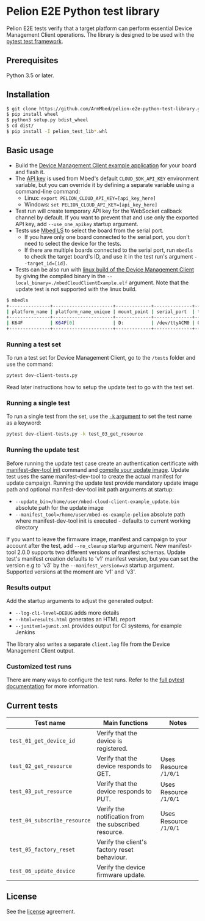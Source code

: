 # Pelion E2E Python test library

Pelion E2E tests verify that a target platform can perform essential Device Management Client operations.
The library is designed to be used with the [pytest test framework](https://docs.pytest.org/en/latest/).

## Prerequisites

Python 3.5 or later.

## Installation

```bash
$ git clone https://github.com/ArmMbed/pelion-e2e-python-test-library.git
$ pip install wheel
$ python3 setup.py bdist_wheel
$ cd dist/
$ pip install -I pelion_test_lib*.whl
```

## Basic usage

- Build the [Device Management Client example application](https://www.pelion.com/docs/device-management/current/connecting/device-management-client-tutorials.html) for your board and flash it.
- The [API key](https://www.pelion.com/docs/device-management/current/integrate-web-app/api-keys.html) is used from Mbed's default `CLOUD_SDK_API_KEY` environment variable, but you can override it by defining a separate variable using a command-line command:
    - Linux: `export PELION_CLOUD_API_KEY=[api_key_here]`
    - Windows: `set PELION_CLOUD_API_KEY=[api_key_here]`
- Test run will create temporary API key for the WebSocket callback channel by default. If you want to prevent that and use only the exported API key, add `--use_one_apikey` startup argument.
- Tests use [Mbed LS](https://github.com/ARMmbed/mbed-os-tools/tree/master/packages/mbed-ls) to select the board from the serial port.
  - If you have only one board connected to the serial port, you don't need to select the device for the tests.
  - If there are multiple boards connected to the serial port, run `mbedls` to check the target board's ID, and use it in the test run's argument `--target_id=[id]`.
- Tests can be also run with [linux build of the Device Management Client](https://www.pelion.com/docs/device-management/current/connecting/linux-on-pc.html) by giving the compiled binary in the `--local_binary=./mbedCloudClientExample.elf` argument. Note that the update test is not supported with the linux build.

```bash
$ mbedls
+---------------+----------------------+-------------+--------------+--------------------------------------------------+-----------------+
| platform_name | platform_name_unique | mount_point | serial_port  | target_id                                        | daplink_version |
+---------------+----------------------+-------------+--------------+--------------------------------------------------+-----------------+
| K64F          | K64F[0]              | D:          | /dev/ttyACM0 | 0240000032044e4500257009997b00386781000097969900 | 0244            |
+---------------+----------------------+-------------+--------------+--------------------------------------------------+-----------------+
```

### Running a test set

To run a test set for Device Management Client, go to the `/tests` folder and use the command:

```bash
pytest dev-client-tests.py
```
Read later instructions how to setup the update test to go with the test set.

### Running a single test

To run a single test from the set, use the [`-k` argument](https://docs.pytest.org/en/latest/example/markers.html?highlight=keyword#using-k-expr-to-select-tests-based-on-their-name) to set the test name as a keyword:

```bash
pytest dev-client-tests.py -k test_03_get_resource
```

### Running the update test
Before running the update test case create an authentication certificate with [manifest-dev-tool init](https://www.pelion.com/docs/device-management/current/updating-firmware/setting-up.html) command and [compile your update image](https://www.pelion.com/docs/device-management/current/updating-firmware/preparing-images.html).
Update test uses the same manifest-dev-tool to create the actual manifest for update campaign.
Running the update test provide mandatory update image path and optional manifest-dev-tool init path arguments at startup:
- `--update_bin=/home/user/mbed-cloud-client-example_update.bin` absolute path for the update image
- `--manifest_tool=/home/user/mbed-os-example-pelion` absolute path where manifest-dev-tool init is executed - defaults to current working directory

If you want to leave the firmware image, manifest and campaign to your account after the test, add `--no_cleanup` startup argument.
New manifest-tool 2.0.0 supports two different versions of manifest schemas. Update test's manifest creation defaults to 'v1' manifest version, but you can set the version e.g to 'v3' by the `--manifest_version=v3` startup argument.
Supported versions at the moment are 'v1' and 'v3'.


### Results output

Add the startup arguments to adjust the generated output:
- `--log-cli-level=DEBUG` adds more details
- `--html=results.html` generates an HTML report
- `--junitxml=junit.xml` provides output for CI systems, for example Jenkins

The library also writes a separate `client.log` file from the Device Management Client output.

### Customized test runs

There are many ways to configure the test runs. Refer to the [full pytest documentation](https://docs.pytest.org/en/latest/contents.html) for more information.

## Current tests

| Test name                       | Main functions                                        | Notes                        |
| ------------------------------- | ------------------------------------------------------| -----------------------------|
| `test_01_get_device_id`         | Verify that the device is registered.                 |                              |
| `test_02_get_resource`          | Verify that the device responds to GET.               | Uses Resource `/1/0/1`       |
| `test_03_put_resource`          | Verify that the device responds to PUT.               | Uses Resource `/1/0/1`       |
| `test_04_subscribe_resource`    | Verify the notification from the subscribed resource. | Uses Resource `/1/0/1`       |
| `test_05_factory_reset`         | Verify the client's factory reset behaviour.          |                              |
| `test_06_update_device`         | Verify the device firmware update.                    |                              |


## License

See the [license](https://github.com/ARMmbed/pelion-e2e-python-test-library/blob/master/LICENSE) agreement.
